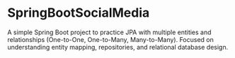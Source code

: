 # SpringBootSocialMedia
A simple Spring Boot project to practice JPA with multiple entities and relationships (One-to-One, One-to-Many, Many-to-Many). Focused on understanding entity mapping, repositories, and relational database design.
